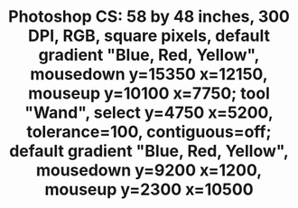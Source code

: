 ---
ee_id: '4136'
site: '1'
type: '2'
long_id: 2014-020 Photoshop Cs
url: 2014-020-photoshop-cs
year: '2014'
medium: Chromogenic print
commission:
add_credit:
dims: 58x48in
pitch:
ps:
live_url:
related:
title: 'Photoshop CS: 58 by 48 inches, 300 DPI, RGB, square pixels, default gradient
  "Blue, Red, Yellow", mousedown y=15350 x=12150, mouseup y=10100 x=7750; tool "Wand",
  select y=4750 x=5200, tolerance=100, contiguous=off; default gradient "Blue, Red,
  Yellow", mousedown y=9200 x=1200, mouseup y=2300 x=10500 '
youtube:
imgs: photoshop-cs-2014-020-full-database-FA.jpg
subheading:
year2: '2014'
download:
add_credits:
related_code:
! '':
layout: things-i-made
---